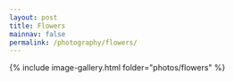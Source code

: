 ```yaml
---
layout: post
title: Flowers
mainnav: false
permalink: /photography/flowers/
---
```



{% include image-gallery.html folder="photos/flowers" %}
